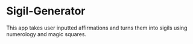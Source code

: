 # Sigil-Generator
This app takes user inputted affirmations and turns them into sigils using numerology and magic squares.

